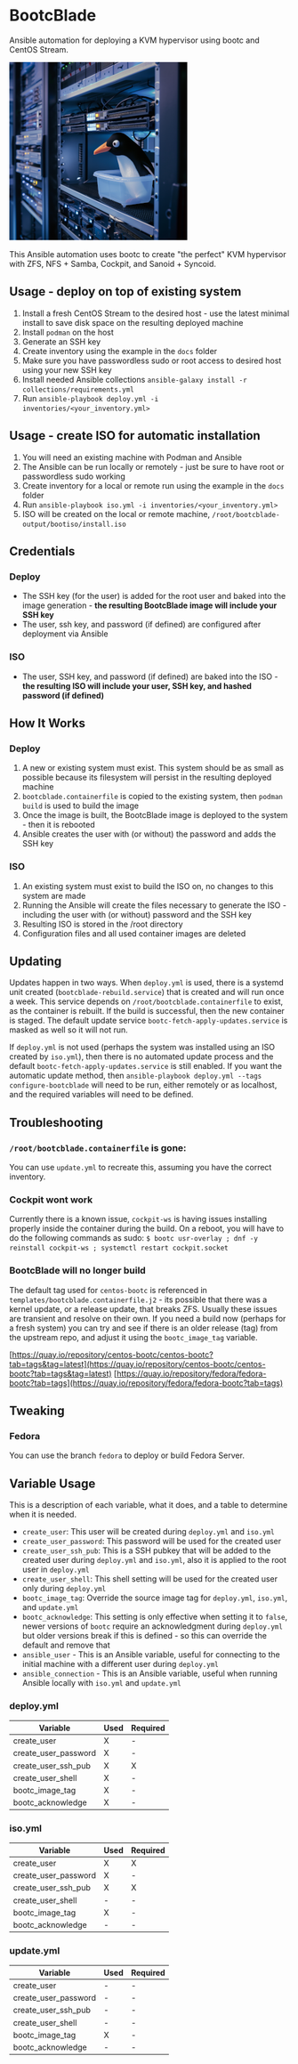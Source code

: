 # BootcBlade

Ansible automation for deploying a KVM hypervisor using bootc and CentOS Stream.

![BootcBlade](docs/images/logo.png)

This Ansible automation uses bootc to create "the perfect" KVM hypervisor with ZFS, NFS + Samba, Cockpit, and Sanoid + Syncoid.

## Usage - deploy on top of existing system
1. Install a fresh CentOS Stream to the desired host - use the latest minimal install to save disk space on the resulting deployed machine
2. Install ```podman``` on the host
3. Generate an SSH key
4. Create inventory using the example in the ```docs``` folder
5. Make sure you have passwordless sudo or root access to desired host using your new SSH key
6. Install needed Ansible collections ```ansible-galaxy install -r collections/requirements.yml```
7. Run ```ansible-playbook deploy.yml -i inventories/<your_inventory.yml>```

## Usage - create ISO for automatic installation
1. You will need an existing machine with Podman and Ansible
2. The Ansible can be run locally or remotely - just be sure to have root or passwordless sudo working
3. Create inventory for a local or remote run using the example in the ```docs``` folder
4. Run ```ansible-playbook iso.yml -i inventories/<your_inventory.yml>```
5. ISO will be created on the local or remote machine, ```/root/bootcblade-output/bootiso/install.iso```


## Credentials
### Deploy
- The SSH key (for the user) is added for the root user and baked into the image generation - **the resulting BootcBlade image will include your SSH key**
- The user, ssh key, and password (if defined) are configured after deployment via Ansible

### ISO
- The user, SSH key, and password (if defined) are baked into the ISO - **the resulting ISO will include your user, SSH key, and hashed password (if defined)**


## How It Works
### Deploy
1. A new or existing system must exist. This system should be as small as possible because its filesystem will persist in the resulting deployed machine
2. ```bootcblade.containerfile``` is copied to the existing system, then ```podman build``` is used to build the image
3. Once the image is built, the BootcBlade image is deployed to the system - then it is rebooted
4. Ansible creates the user with (or without) the password and adds the SSH key

### ISO
1. An existing system must exist to build the ISO on, no changes to this system are made
2. Running the Ansible will create the files necessary to generate the ISO - including the user with (or without) password and the SSH key
3. Resulting ISO is stored in the /root directory
4. Configuration files and all used container images are deleted

## Updating
Updates happen in two ways. When ```deploy.yml``` is used, there is a systemd unit created (```bootcblade-rebuild.service```) that is created and will run once a week.
This service depends on ```/root/bootcblade.containerfile``` to exist, as the container is rebuilt. If the build is successful, then the new container is staged.
The default update service ```bootc-fetch-apply-updates.service``` is masked as well so it will not run.

If ```deploy.yml``` is not used (perhaps the system was installed using an ISO created by ```iso.yml```), then there is no automated update process
and the default ```bootc-fetch-apply-updates.service``` is still enabled. If you want the automatic update method, then ```ansible-playbook deploy.yml --tags configure-bootcblade```
will need to be run, either remotely or as localhost, and the required variables will need to be defined.

## Troubleshooting
### ```/root/bootcblade.containerfile``` is gone:
You can use ```update.yml``` to recreate this, assuming you have the correct inventory.

### Cockpit wont work
Currently there is a known issue, ```cockpit-ws``` is having issues installing properly inside the container during the build. On a reboot, you will have to do the following commands as sudo:
```$ bootc usr-overlay ; dnf -y reinstall cockpit-ws ; systemctl restart cockpit.socket```

### BootcBlade will no longer build
The default tag used for ```centos-bootc``` is referenced in ```templates/bootcblade.containerfile.j2``` - its possible that there was a kernel update, or a release update, that breaks ZFS. Usually these issues are transient and resolve on their own. If you need a build now (perhaps for a fresh system) you can try and see if there is an older release (tag) from the upstream repo, and adjust it using the ```bootc_image_tag``` variable.

[https://quay.io/repository/centos-bootc/centos-bootc?tab=tags&tag=latest](https://quay.io/repository/centos-bootc/centos-bootc?tab=tags&tag=latest)
[https://quay.io/repository/fedora/fedora-bootc?tab=tags](https://quay.io/repository/fedora/fedora-bootc?tab=tags)

## Tweaking
### Fedora
You can use the branch ```fedora``` to deploy or build Fedora Server.

## Variable Usage
This is a description of each variable, what it does, and a table to determine when it is needed.

- ```create_user```: This user will be created during ```deploy.yml``` and ```iso.yml```
- ```create_user_password```: This password will be used for the created user
- ```create_user_ssh_pub```: This is a SSH pubkey that will be added to the created user during ```deploy.yml``` and ```iso.yml```, also it is applied to the root user in ```deploy.yml```
- ```create_user_shell```: This shell setting will be used for the created user only during ```deploy.yml```
- ```bootc_image_tag```: Override the source image tag for ```deploy.yml```, ```iso.yml```, and ```update.yml```
- ```bootc_acknowledge```: This setting is only effective when setting it to ```false```, newer versions of ```bootc``` require an acknowledgment during ```deploy.yml``` but older versions break
if this is defined - so this can override the default and remove that
- ```ansible_user``` - This is an Ansible variable, useful for connecting to the initial machine with a different user during ```deploy.yml```
- ```ansible_connection``` - This is an Ansible variable, useful when running Ansible locally with ```iso.yml``` and ```update.yml```

### deploy.yml
| Variable | Used | Required |
| -------- | ---- | -------- |
| create_user          | X | - |
| create_user_password | X | - |
| create_user_ssh_pub  | X | X |
| create_user_shell    | X | - |
| bootc_image_tag     | X | - |
| bootc_acknowledge    | X | - |

### iso.yml
| Variable | Used | Required |
| -------- | ---- | -------- |
| create_user          | X | X|
| create_user_password | X | - |
| create_user_ssh_pub  | X | X |
| create_user_shell    | - | - |
| bootc_image_tag     | X | - |
| bootc_acknowledge    | - | - |

### update.yml
| Variable | Used | Required |
| -------- | ---- | -------- |
| create_user          | - | - |
| create_user_password | - | - |
| create_user_ssh_pub  | - | - |
| create_user_shell    | - | - |
| bootc_image_tag     | X | - |
| bootc_acknowledge    | - | - |

